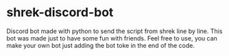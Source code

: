 # shrek-discord-bot
Discord bot made with python to send the script from shrek line by line.
This bot was made just to have some fun with friends.
Feel free to use, you can make your own bot just adding the bot toke in the end of the code.
